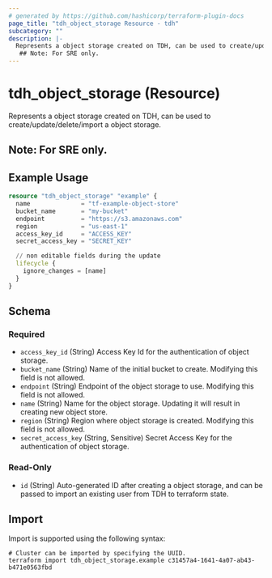 ```yaml
---
# generated by https://github.com/hashicorp/terraform-plugin-docs
page_title: "tdh_object_storage Resource - tdh"
subcategory: ""
description: |-
  Represents a object storage created on TDH, can be used to create/update/delete/import a object storage.
   ## Note: For SRE only.
---
```


# tdh_object_storage (Resource)

Represents a object storage created on TDH, can be used to create/update/delete/import a object storage.
 ## Note: For SRE only.

## Example Usage

```terraform
resource "tdh_object_storage" "example" {
  name              = "tf-example-object-store"
  bucket_name       = "my-bucket"
  endpoint          = "https://s3.amazonaws.com"
  region            = "us-east-1"
  access_key_id     = "ACCESS_KEY"
  secret_access_key = "SECRET_KEY"

  // non editable fields during the update
  lifecycle {
    ignore_changes = [name]
  }
}
```

<!-- schema generated by tfplugindocs -->
## Schema

### Required

- `access_key_id` (String) Access Key Id for the authentication of object storage.
- `bucket_name` (String) Name of the initial bucket to create. Modifying this field is not allowed.
- `endpoint` (String) Endpoint of the object storage to use. Modifying this field is not allowed.
- `name` (String) Name for the object storage. Updating it will result in creating new object store.
- `region` (String) Region where object storage is created. Modifying this field is not allowed.
- `secret_access_key` (String, Sensitive) Secret Access Key for the authentication of object storage.

### Read-Only

- `id` (String) Auto-generated ID after creating a object storage, and can be passed to import an existing user from TDH to terraform state.

## Import

Import is supported using the following syntax:

```shell
# Cluster can be imported by specifying the UUID.
terraform import tdh_object_storage.example c31457a4-1641-4a07-ab43-b471e0563fbd
```
